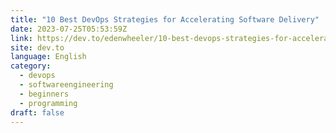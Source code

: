 ```yaml
---
title: "10 Best DevOps Strategies for Accelerating Software Delivery"
date: 2023-07-25T05:53:59Z
link: https://dev.to/edenwheeler/10-best-devops-strategies-for-accelerating-software-delivery-4e3d?utm_medium=RSS&utm_source=news.12bit.vn
site: dev.to
language: English
category:
  - devops
  - softwareengineering
  - beginners
  - programming
draft: false
---
```

